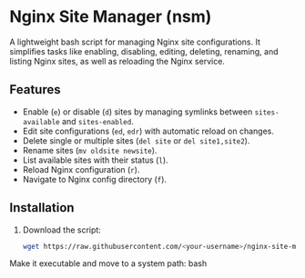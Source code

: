 # Nginx Site Manager (nsm)

A lightweight bash script for managing Nginx site configurations. It simplifies tasks like enabling, disabling, editing, deleting, renaming, and listing Nginx sites, as well as reloading the Nginx service.

## Features
- Enable (`e`) or disable (`d`) sites by managing symlinks between `sites-available` and `sites-enabled`.
- Edit site configurations (`ed`, `edr`) with automatic reload on changes.
- Delete single or multiple sites (`del site` or `del site1,site2`).
- Rename sites (`mv oldsite newsite`).
- List available sites with their status (`l`).
- Reload Nginx configuration (`r`).
- Navigate to Nginx config directory (`f`).

## Installation
1. Download the script:
   ```bash
   wget https://raw.githubusercontent.com/<your-username>/nginx-site-manager/main/nsm

Make it executable and move to a system path:
bash

